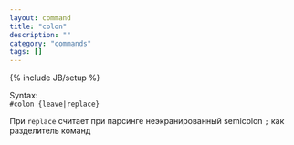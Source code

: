 ```yaml
---
layout: command
title: "colon"
description: ""
category: "commands"
tags: []
---
```

{% include JB/setup %}

Syntax:  
`#colon {leave|replace}`   

При `replace` считает при парсинге неэкранированный semicolon `;` как разделитель команд 
